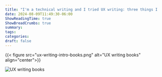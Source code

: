 ```yaml
---
title: "I'm a technical writing and I tried UX writing: three things I learned"
date: 2024-08-09T11:49:30-06:00
ShowReadingTime: true
ShowBreadCrumbs: true
summary: 
tags:
categories:
draft: false
---
```



{{< figure src="ux-writing-intro-books.png" alt="UX writing books" align="center">}}

![UX writing books](/blog/ux-writing/ux-writing-intro-books.png "caption")